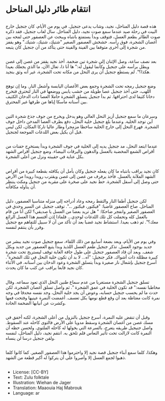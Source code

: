 # انتقام طائر دليل المناحل

##
هذه قصة دليل المناحل، نجيد، وشاب يدعى جنجيل.
في يوم من الأيام، كان جنجيل خارج البيت في رحلة صيد عندما سمع صوت نجيد، دليل المناحل. سال لعاب جنجيل، فقد ذكره صوت الطائر بطعم العسل، فتوقف وبدأ يستمتع بانتباه ويبحث عن العصفور حتى لمحه بين أغصان الشجرة، فوق رأسه.
خشخش العصفور الصغير "شتيك، شتيك، شتيك." وهو يقفز من شجرة إلى أخرى متوقفا بين الفينة والفينة حتى يتأكد من أن جنجيل كان يتبعه.

##
بعد نصف ساعة، وصل الإثنان إلى شجرة تين ضخمة. أخذ نجيد يقفز من غصن إلى غصن ويطل برأسه على جنجيل وكأنما ليقول له:" ها أنا ذا، تعال الآن، ما الذي يجعلك بعيدا هكذا؟".
لم يستطع جنجيل أن يرى النحل من مكانه تحت الشجرة، غير أنه وثق بنجيد.

##
وضع جنجيل رمحه تحت الشجرة وجمع بعض الأغصان اليابسة وأشعل النار. وما إن توهج اللهب، حتى أخذ جنجيل عصا طويلة من خشب يابس ووضعها في النار لتحترق فتخرج دخانا كثيفا لدى احتراقها. ثم بدأ جنجيل يتسلق الشجرة حاملا العصا ذات الدخان الكثيف بين أسنانه ماسكا إياها من طرفها غير المحترق.

##
وسرعان ما سمع جنجيل أزيز النحل العالي وهو يدخل ويخرج من جوف جذع شجرة التين أين توجد الخلية. وعندما بلغ جنجيل خلية النحل، دفع بطرف العصا المدخن داخل جوف الشجرة. فهرع النحل إلى خارج الخلية ساخطا مزمجرا وطار عاليا تاركا المكان، لكن ليس قبل أن يكيل بعض اللدغات الموجعة لجنجيل.

##
عندما ابتعد النحل، مد جنجيل يديه إلى الخلية في جوف الشجرة وبدأ يستخرج حفنات من أقراص الشمع المخضبة بالعسل والدهون واليرقات البيضاء. وضع جنجيل أقراص الشهد بكل عناية في حقيبته ونزل من أعلى الشجرة.

##
كان نجيد يراقب بانتباه ما كان يفعله جنجيل وكان يأمل أن يكافئه بقطعة كبيرة من أقراص الشهد الملآنة بالعسل. فأخذ يرفرف من غصن إلى غصن ويقترب رويدا رويدا من الأرض حتى وصل إلى أسفل الشجرة. حط نجيد على صخرة على مقربة من جنجيل ومكث ينتظر أن يناوله مكافأته.

##
لكن جنجيل أطفا النار والتقط رمحه وعاد أدراجه إلى منزله متناسيا العصفور، دليل المناحل. صاح العصفور غاضبا: "فيكتور، فيكتور ...". توقف جنجيل عن السير وحدق في العصفور الصغير وانفجر ضاحكا: " هل تريد بعضا من العسل يا صديقي؟ لكن أنا من قام بالعمل كله وتحملت كل تلك اللدغات لوحدي... فلماذا إذن أقتسم هذا العسل الرائع معك؟". ثم ذهب بعيدا. استشاط نجيد غضبا بعد أن تأكد من أن لا سبيل للتفاهم مع جنجيل وقرر بأن ينتقم لنفسه.

##
وفي يوم من الأيام، وبعد بضعة أسابيع من ذلك اللقاء، سمع جنجيل صوت نجيد يبشر من جديد بوجود العسل. تذكر جنجيل طعم العسل اللذيذ وبدأ يتبع العصفور من جديد وبكل شغف. وبعد أن قاد العصفور جنجيل على طول حافة الغابة توقف ليستريح تحت شجرة كبيرة مظللة ذات أشواك. فكر جنجيل: "أه... لا بد أن تكون خلية النحل في تلك الشجرة".
أسرع جنجيل بإشعال نار صغيرة وبدأ يتسلق الشجرة وعود الدخان بين أسنانه. في الأثناء كان نجيد قابعا يراقب عن كثب ما كان يحدث.

##
تسلق جنجيل الشجرة مستغربا من عدم سماع طنين النحل الذي تعود سماعه. وقال مخاطبا نفسه:" قد تكون الخلية في عمق الشجرة ".  ثم واصل تسلق أغصان الشجرة، لكن حدث ما لم يحسب جنجيل حسابه، وعوض أن يجد خلية النحل، وجد نفسه محدقا في وجه نمرة كانت مغتاظة بعد أن وقع قطع نومها بكل تعسف. أغمضت النمرة عينيها وفتحت فمها وكشرت عن أنيابها الضخمة الحادة.

##
وقبل أن تنقض عليه النمرة، أسرع جنجيل بالنزول من أعلى الشجرة، لكنه أخفق في مسك غصن من أغصان الشجرة وسقط مدويا على الأرض فالتوى كاحله عند السقوط. واصل جنيجيل طريقه يتعرج، بالسرعة التي يخولها له كاحله الملتوي. ولحسن حظه أن النمرة كانت لازالت تحت تأثير النعاس فلم تلحق به.
انتقم نجيد، دليل المناحل، لنفسه ولقن جنجيل درسا لن ينساه.

##
وهكذا، كلما سمع أبناء جنجيل قصة نجيد إلا واحترموا هذا العصفور الصغير. كما كانوا كلما ذهبوا لجمع العسل إلا وأصروا على أن يتركوا له أكبر قطعة من الشهد.

##
* License: [CC-BY]
* Text: Zulu folktale
* Illustration: Wiehan de Jager
* Translation: Maaouia Haj Mabrouk
* Language: ar
